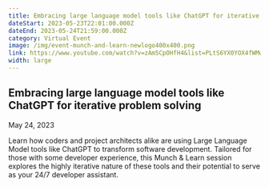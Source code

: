 ```yaml
---
title: Embracing large language model tools like ChatGPT for iterative problem solving
dateStart: 2023-05-23T22:01:00.000Z
dateEnd: 2023-05-24T21:59:00.000Z
category: Virtual Event
image: /img/event-munch-and-learn-newlogo400x400.png
link: https://www.youtube.com/watch?v=zAm5CpOHfH4&list=PLtS6YX0YOX4fWMwKbp9blyI1GLdXlbWjY
width: large
---
```

## Embracing large language model tools like ChatGPT for iterative problem solving

May 24, 2023

Learn how coders and project architects alike are using Large Language Model tools like ChatGPT to transform software development. Tailored for those with some developer experience, this Munch & Learn session explores the highly iterative nature of these tools and their potential to serve as your 24/7 developer assistant.

